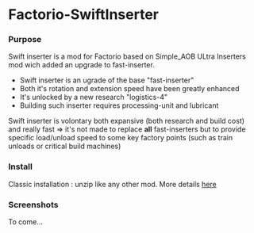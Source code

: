 # Factorio-SwiftInserter

### Purpose
Swift inserter is a mod for Factorio based on Simple_AOB ULtra Inserters mod wich added an upgrade to fast-inserter.

* Swift inserter is an ugrade of the base "fast-inserter"
* Both it's rotation and extension speed have been greatly enhanced
* It's unlocked by a new research "logistics-4"
* Building such inserter requires processing-unit and lubricant

Swift inserter is volontary both expansive (both research and build cost) and really fast => it's not made to replace **all** fast-inserters but to provide specific load/unload speed to some key factory points (such as train unloads or critical build machines)

### Install
Classic installation : unzip like any other mod.
More details [here](https://wiki.factorio.com/index.php?title=Installing_Mods)

### Screenshots
To come...
